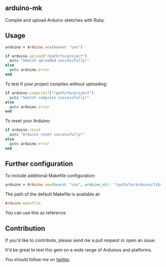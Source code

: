 ## arduino-mk

Compile and upload Arduino sketches with Ruby.

## Usage

```ruby
arduino = Arduino.new(board: "uno")

if arduino.upload("/path/to/project")
  puts "Sketch uploaded successfully!"
else
  puts arduino.error
end
```

To test if your project compiles without uploading:

```ruby
if arduino.compiles?("/path/to/project")
  puts "Sketch compiles successfully!"
else
  puts arduino.error
end
```

To reset your Arduino:

```ruby
if arduino.reset
  puts "Arduino reset successfully!"
else
  puts arduino.error
end
```

## Further configuration

To include additional Makefile configuration:

```ruby
arduino = Arduino.new(board: "uno", arduino_dir: "/path/to/arduino/libs")
```

The path of the default Makefile is available at:

```ruby
Arduino.makefile
```

You can use this as reference.

## Contribution

If you'd like to contribute, please send me a pull request or open an issue.

It'd be great to test this gem on a wide range of Arduinos and platforms.

You should follow me on [twitter](http://twitter.com/cpatuzzo).


